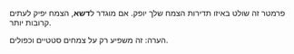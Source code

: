 פרמטר זה שולט באיזו תדירות הצמח שלך יופק. אם מוגדר ל**דשא**, הצמח יפיק לעתים קרובות יותר.

הערה: זה משפיע רק על צמחים סטטיים וכפולים.